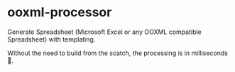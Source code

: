 # ooxml-processor

Generate Spreadsheet (Microsoft Excel or any OOXML compatible Spreadsheet) with templating.

Without the need to build from the scatch, the processing is in milliseconds 🚀.
